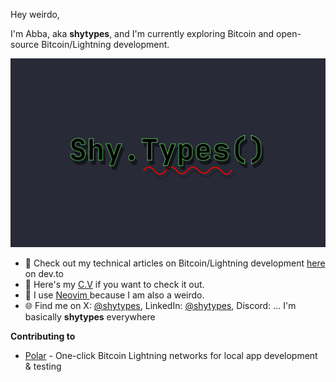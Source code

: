 Hey weirdo, 

I'm Abba, aka **shytypes**, and I'm currently exploring Bitcoin and open-source Bitcoin/Lightning development.

<img alt="banner image" src="./images/GitHub banner.png"/>

- 📖 Check out my technical articles on Bitcoin/Lightning development [here](https://dev.to/shytypes1028) on dev.to
- 💼 Here's my [C.V](https://docs.google.com/document/d/e/2PACX-1vSTdEKt7h3DofwJYMvtcqNIvRSJJEuguoCqrQD0JAMlY9grwRYqaO9dAAJ4D5rl6y9unxgQTORRhStV/pub) if you want to check it out.
- 👾 I use [ Neovim ](https://neovim.io/) because I am also a weirdo.
- 🌐 Find me on X: [@shytypes](https://www.x.com/shytypes1028), LinkedIn: [@shytypes](https://www.linkedin.com/in/shytypes1028/), Discord: ... I'm basically **shytypes** everywhere

**Contributing to**
- [Polar](https://github.com/jamaljsr/polar) - One-click Bitcoin Lightning networks for local app development & testing




